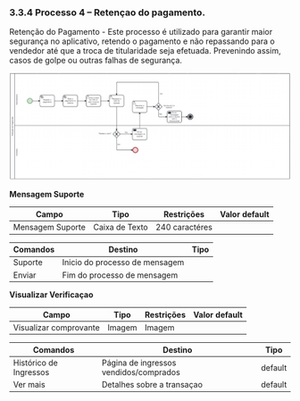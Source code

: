 ### 3.3.4 Processo 4 – Retençao do pagamento.

Retenção do Pagamento - Este processo é utilizado para garantir maior segurança no aplicativo, retendo o pagamento e não repassando para o vendedor até que a troca de titularidade seja efetuada.  Prevenindo assim, casos de golpe ou outras falhas de segurança.

![Exemplo de um Modelo BPMN do PROCESSO 4](images/processo4.png "Modelo BPMN do Processo 4.")


**Mensagem Suporte**

| **Campo**       | **Tipo**         | **Restrições** | **Valor default** |
| ---             | ---              | ---            | ---               |
| Mensagem Suporte         | Caixa de Texto   | 240 caractéres |                |

| **Comandos**         |  **Destino**                   | **Tipo** |
| ---                  | ---                            | ---               |
| Suporte        | Inicio do processo de mensagem |                   |
| Enviar      | Fim do processo de mensagem |                   |

**Visualizar Verificaçao**

| **Campo**       | **Tipo**         | **Restrições** | **Valor default** |
| ---             | ---              | ---            | ---               |
| Visualizar comprovante       | Imagem  | Imagem|           |

| **Comandos**         |  **Destino**                   | **Tipo** |
| ---                  | ---                            | ---               |
| Histórico de Ingressos           | Página de ingressos vendidos/comprados             | default           |
| Ver mais     | Detalhes sobre a transaçao          | default           |





